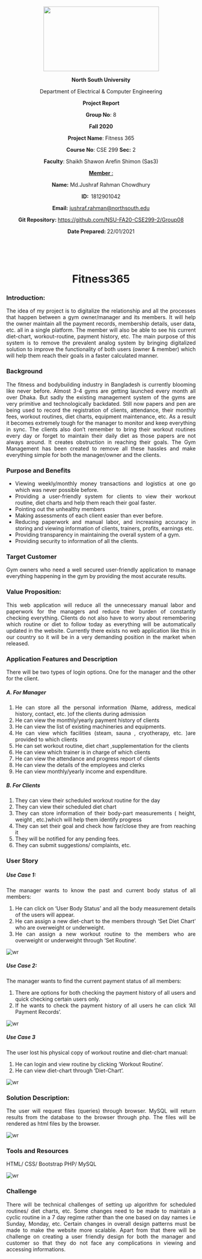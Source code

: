 <html><body><p style="text-align: center;">&nbsp;</p>
<p style="text-align: center;">&nbsp;</p>
<p align="center"><strong><img src="https://media.dhakatribune.com/uploads/2016/11/nsulogo.jpg" alt="" width="307" height="172" /></strong></p>
<p align="center"><strong>North South University</strong></p>
<p align="center">Department of Electrical &amp; Computer Engineering</p>
<p align="center"><strong>Project Report</strong></p>
<p align="center"><strong>Group No</strong>: 8</p>
<p align="center"><strong>Fall 2020</strong></p>
<p align="center"><strong>Project Name</strong>: Fitness 365</p>
<p align="center"><strong>Course No</strong>: CSE 299 <strong>Sec</strong><strong>:</strong> 2</p>
<p align="center"><strong>Faculty</strong>: Shaikh Shawon Arefin Shimon (Sas3)</p>
<p align="center"><strong><u>Member </u></strong><u>:</u></p>
<p align="center"><strong>Name</strong><strong>:</strong> Md.Jushraf Rahman Chowdhury</p>
<p align="center"><strong>ID</strong><strong>:&nbsp; </strong>1812901042</p>
<p align="center"><strong>Email</strong><strong>:</strong> <a href="mailto:jushraf.rahman@northsouth.edu">jushraf.rahman@northsouth.edu</a></p>
<p align="center"><strong>Git Repository</strong><strong>: </strong><a href="https://github.com/NSU-FA20-CSE299-2/Group08">https://github.com/NSU-FA20-CSE299-2/Group08</a></p>
<p align="center"><strong>Date Prepared</strong><strong>: </strong>22/01/2021</p>
<p><strong>&nbsp;</strong></p>
<p><strong>&nbsp;</strong></p>
<div align="justify">

<h1 align="center">Fitness365</h1>

<h3> Introduction:</h3></body></html>
The idea of my project is to digitalize the relationship and all the processes that happen between a gym owner/manager and its members. It will help the owner maintain all the payment records, membership details, user data, etc. all in a single platform. The member will also be able to see his current diet-chart, workout-routine, payment history, etc.
The main purpose of this system is to remove the prevalent analog system by bringing digitalized solution to improve the functionality of both users (owner & member) which will help them reach their goals in a faster calculated manner. 
<h3> Background</h3>
The fitness and bodybuilding industry in Bangladesh is currently blooming like never before. Almost 3-4 gyms are getting launched every month all over Dhaka. But sadly the existing management system of the gyms are very primitive and technologically backdated. Still now papers and pen are being used to record the registration of clients, attendance, their monthly fees, workout routines, diet charts, equipment maintenance, etc. As a result it becomes extremely tough for the manager to monitor and keep everything in sync. The clients also don’t remember to bring their workout routines every day or forget to maintain their daily diet as those papers are not always around. It creates obstruction in reaching their goals. The Gym Management has been created to remove all these hassles and make everything simple for both the manager/owner and the clients.
<h3> Purpose and Benefits</h3>

-	Viewing weekly/monthly money transactions and logistics at one go which was never possible before.
-	Providing a user-friendly system for clients to view their workout routine, diet charts and help them reach their goal faster.
-	Pointing out the unhealthy members
-	Making assessments of each client easier than ever before.
-	Reducing paperwork and manual labor, and increasing accuracy in storing and viewing information of clients, trainers, profits, earnings etc.
-	Providing transparency in maintaining the overall system of a gym.
-	Providing security to information of all the clients.

### Target Customer
Gym owners who need a well secured user-friendly application to manage everything happening in the gym by providing the most accurate results.
### Value Proposition:
This web application will reduce all the unnecessary manual labor and paperwork for the managers and reduce their burden of constantly checking everything. Clients do not also have to worry about remembering which routine or diet to follow today as everything will be automatically updated in the website. Currently there exists no web application like this in our country so it will be in a very demanding position in the market when released.
### Application Features and Description
There will be two types of login options. One for the manager and the other for the client.

##### A.	 For Manager

1.	He can store all the personal information (Name, address, medical history, contact, etc. )of the clients during admission 
2.	He can view the monthly/yearly payment history of clients 
3.	He can view the list of existing machineries and equipments.
4.	He can view which facilities (steam, sauna , cryotherapy, etc. )are provided to which clients
5.	He can set workout routine, diet chart ,supplementation for the clients
6.	He can view which trainer is in charge of which clients
7.	He can view the attendance and progress report of clients
8.	He can view the details of the employees and clerks
9.	He can view monthly/yearly income and expenditure.

##### B.	For Clients

1.	They can view their scheduled workout routine for the day
2.	They can view their scheduled diet chart
3.	They can store information of their body-part measurements ( height, weight , etc.)which will help them identify progress
4.	They can set their goal and check how far/close they are from reaching it
5.	They will be notified for any pending fees.
6.	They can submit suggestions/ complaints, etc.

### User Story
##### Use Case 1:
The manager wants to know the past and current body status of all members:
1.	He can click on ‘User Body Status’ and all the body measurement details of the users will appear.
2.	He can assign a new diet-chart to the members through ‘Set Diet Chart’ who are overweight or underweight.
3. He can assign a new workout routine to the members who are overweight or underweight through ‘Set Routine’.

![wr](Documentation/images/measurements.jpg)

##### Use Case 2: 
The manager wants to find the current payment status of all members:
1.	There are options for both checking the payment history of all users and quick checking certain users only.
2.	If he wants to check the payment history of all users he can click ‘All Payment Records’.

![wr](Documentation/images/payments.jpg)

##### Use Case 3
The user lost his physical copy of workout routine and diet-chart manual:
1.	 He can login and view routine by clicking ‘Workout Routine’.
2.	He can view diet-chart through ‘Diet-Chart’.

![wr](Documentation/images/workout.jpg)

### Solution Description:
The user will request files (queries) through browser. MySQL will return results from the database to the browser through php. The files will be rendered as html files by the browser.

![wr](Documentation/images/backend.jpg)

### Tools and Resources
HTML/ CSS/ Bootstrap
PHP/ MySQL

![wr](Documentation/images/tools.jpg)


### Challenge
There will be technical challenges of  setting up algorithm for scheduled routines/ diet charts, etc. Some changes need to be made to maintain a cyclic routine in a 7 day regime rather than the one based on day names i.e Sunday, Monday, etc. Certain changes in overall design patterns must be made to make the website more scalable. Apart from that there will be challenge on creating a user friendly design for both the manager and customer so that they do not face any complications in viewing and accessing informations.











